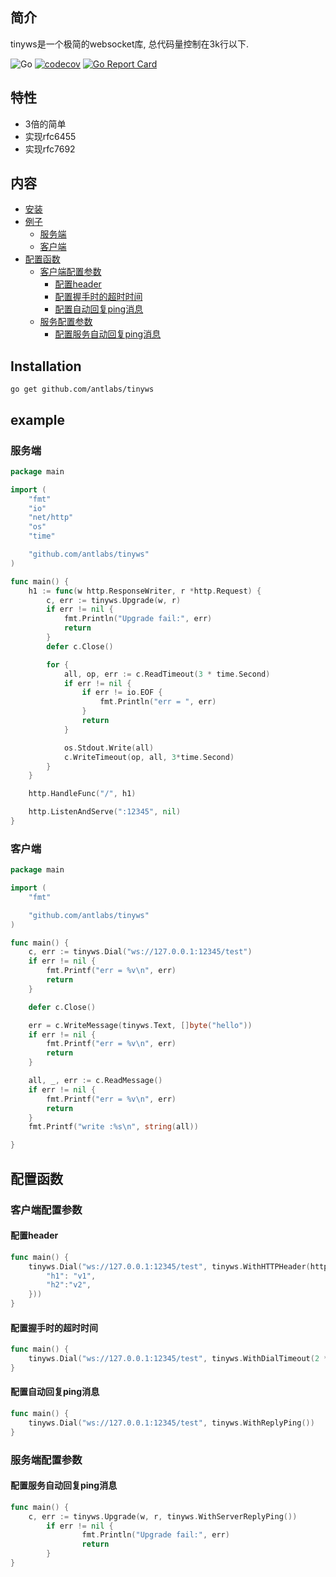 ## 简介
tinyws是一个极简的websocket库, 总代码量控制在3k行以下.

![Go](https://github.com/antlabs/tinyws/workflows/Go/badge.svg)
[![codecov](https://codecov.io/gh/antlabs/tinyws/branch/main/graph/badge.svg)](https://codecov.io/gh/antlabs/tinyws)
[![Go Report Card](https://goreportcard.com/badge/github.com/antlabs/tinyws)](https://goreportcard.com/report/github.com/antlabs/tinyws)

## 特性
* 3倍的简单
* 实现rfc6455
* 实现rfc7692

## 内容
* [安装](#Installation)
* [例子](#example)
	* [服务端](#服务端)
	* [客户端](#客户端)
* [配置函数](#配置函数)
	* [客户端配置参数](#客户端配置)
		* [配置header](#配置header)
		* [配置握手时的超时时间](#配置握手时的超时时间)
		* [配置自动回复ping消息](#配置自动回复ping消息)
	* [服务配置参数](#服务端配置)
		* [配置服务自动回复ping消息](#配置服务自动回复ping消息)
## Installation
```console
go get github.com/antlabs/tinyws
```

## example
### 服务端
```go
package main

import (
	"fmt"
	"io"
	"net/http"
	"os"
	"time"

	"github.com/antlabs/tinyws"
)

func main() {
	h1 := func(w http.ResponseWriter, r *http.Request) {
		c, err := tinyws.Upgrade(w, r)
		if err != nil {
			fmt.Println("Upgrade fail:", err)
			return
		}
		defer c.Close()

		for {
			all, op, err := c.ReadTimeout(3 * time.Second)
			if err != nil {
				if err != io.EOF {
					fmt.Println("err = ", err)
				}
				return
			}

			os.Stdout.Write(all)
			c.WriteTimeout(op, all, 3*time.Second)
		}
	}

	http.HandleFunc("/", h1)

	http.ListenAndServe(":12345", nil)
}

```
### 客户端
```go
package main

import (
	"fmt"

	"github.com/antlabs/tinyws"
)

func main() {
	c, err := tinyws.Dial("ws://127.0.0.1:12345/test")
	if err != nil {
		fmt.Printf("err = %v\n", err)
		return
	}

	defer c.Close()

	err = c.WriteMessage(tinyws.Text, []byte("hello"))
	if err != nil {
		fmt.Printf("err = %v\n", err)
		return
	}

	all, _, err := c.ReadMessage()
	if err != nil {
		fmt.Printf("err = %v\n", err)
		return
	}
	fmt.Printf("write :%s\n", string(all))

}

```

## 配置函数
### 客户端配置参数
#### 配置header
```go
func main() {
	tinyws.Dial("ws://127.0.0.1:12345/test", tinyws.WithHTTPHeader(http.Header{
		"h1": "v1",
		"h2":"v2", 
	}))
}
```
#### 配置握手时的超时时间
```go
func main() {
	tinyws.Dial("ws://127.0.0.1:12345/test", tinyws.WithDialTimeout(2 * time.Second))
}
```

#### 配置自动回复ping消息
```go
func main() {
	tinyws.Dial("ws://127.0.0.1:12345/test", tinyws.WithReplyPing())
}
```
### 服务端配置参数
#### 配置服务自动回复ping消息
```go
func main() {
	c, err := tinyws.Upgrade(w, r, tinyws.WithServerReplyPing())
        if err != nil {
                fmt.Println("Upgrade fail:", err)
                return
        }   
}
```

